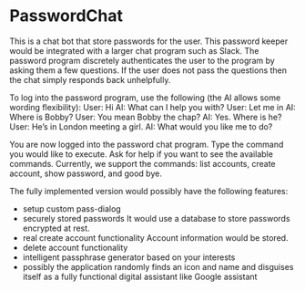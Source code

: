 # PasswordChat
This is a chat bot that store passwords for the user. This password keeper would be integrated with a larger chat program such as Slack. The password program discretely authenticates the user to the program by asking them a few questions. If the user does not pass the questions then the chat simply responds back unhelpfully.

To log into the password program, use the following (the AI allows some wording flexibility):
User: Hi
AI: What can I help you with?
User: Let me in
AI: Where is Bobby?
User: You mean Bobby the chap?
AI: Yes. Where is he?
User: He’s in London meeting a girl.
AI: What would you like me to do?

You are now logged into the password chat program. Type the command you would like to execute. Ask for help if you want to see the available commands. Currently, we support the commands: list accounts, create account, show <Account> password, and good bye.


The fully implemented version would possibly have the following features:
* setup custom pass-dialog
* securely stored passwords
    It would use a database to store passwords encrypted at rest.
* real create account functionality
    Account information would be stored.
* delete account functionality
* intelligent passphrase generator based on your interests
* possibly the application randomly finds an icon and name and disguises itself as a fully functional digital assistant like Google assistant
